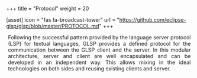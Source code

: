 +++
title = "Protocol"
weight = 20

[asset]
  icon = "fas fa-broadcast-tower"
  url = "https://github.com/eclipse-glsp/glsp/blob/master/PROTOCOL.md"
+++

<p style="margin-left: 5px; margin-right: 5px; text-align: justify">
Following the successful pattern provided by the language server protocol (LSP) for textual languages, GLSP provides a defined protocol for the communication between the GLSP client and the server. In this modular architecture, server and client are well encapsulated and can be developed in an independent way. This allows mixing in the ideal technologies on both sides and reusing existing clients and server.
</p>
